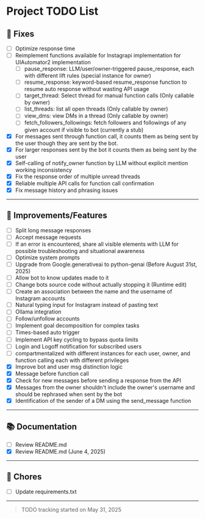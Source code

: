 # Project TODO List

## 🐞 Fixes
- [ ] Optimize response time
- [ ] Reimplement functions available for Instagrapi implementation for UIAutomator2 implementation
    - [ ] pause_response: LLM/user/owner-triggered pause_response, each with different lift rules (special instance for owner)
    - [ ] resume_response: keyword-based resume_response function to resume auto response without wasting API usage 
    - [ ] target_thread: Select thread for manual function calls (Only callable by owner)
    - [ ] list_threads: list all open threads (Only callable by owner)
    - [ ] view_dms: view DMs in a thread (Only callable by owner)
    - [ ] fetch_followers_followings: fetch followers and followings of any given account if visible to bot (currently a stub)
- [x] For messages sent through function call, it counts them as being sent by the user though they are sent by the bot.
- [x] For larger responses sent by the bot it counts them as being sent by the user
- [x] Self-calling of notify_owner function by LLM without explicit mention working inconsistency
- [x] Fix the response order of multiple unread threads
- [x] Reliable multiple API calls for function call confirmation
- [x] Fix message history and phrasing issues

---

## 🔧 Improvements/Features
- [ ] Split long message responses
- [ ] Accept message requests
- [ ] If an error is encountered, share all visible elements with LLM for possible troubleshooting and situational awareness 
- [ ] Optimize system prompts
- [ ] Upgrade from Google.generativeai to python-genai (Before August 31st, 2025) 
- [ ] Allow bot to know updates made to it
- [ ] Change bots source code without actually stopping it (Runtime edit)
- [ ] Create an association between the name and the username of Instagram accounts 
- [ ] Natural typing input for Instagram instead of pasting text 
- [ ] Ollama integration
- [ ] Follow/unfollow accounts
- [ ] Implement goal decomposition for complex tasks
- [ ] Times-based auto trigger
- [ ] Implement API key cycling to bypass quota limits
- [ ] Login and Logoff notification for subscribed users
- [ ] compartmentalized with different instances for each user, owner, and function calling each with different privileges
- [x] Improve bot and user msg distinction logic 
- [x] Message before function call
- [x] Check for new messages before sending a response from the API
- [x] Messages from the owner shouldn't include the owner's username and should be rephrased when sent by the bot
- [x] Identification of the sender of a DM using the send_message function 

---

## 📚 Documentation
- [ ] Review README.md 
- [x] Review README.md (June 4, 2025)

---

## 🧹 Chores
- [ ] Update requirements.txt

---

> TODO tracking started on May 31, 2025
